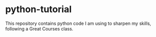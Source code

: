 # python-tutorial
This repository contains python code I am using to sharpen my skills, following a Great Courses class.
